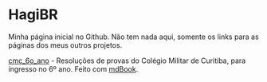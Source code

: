# HagiBR
Minha página inicial no Github. Não tem nada aqui, somente os links para as páginas dos meus outros projetos.

[cmc_6o_ano](https://hagibr.github.io/cmc_6o_ano/) - Resoluções de provas do Colégio Militar de Curitiba, para ingresso no 6º ano. Feito com [mdBook](https://rust-lang.github.io/mdBook/index.html).
